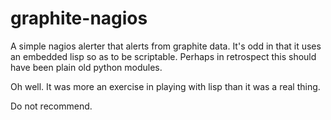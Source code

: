 # graphite-nagios #

A simple nagios alerter that alerts from graphite data.  It's odd in that
it uses an embedded lisp so as to be scriptable.  Perhaps in retrospect
this should have been plain old python modules.

Oh well.  It was more an exercise in playing with lisp than it was
a real thing.

Do not recommend.
